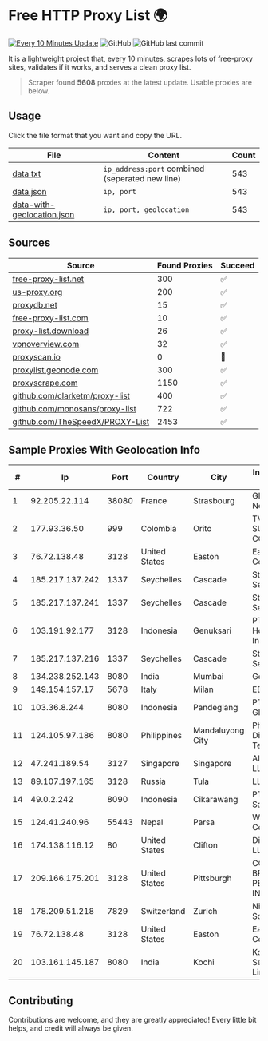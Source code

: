 
# Free HTTP Proxy List 🌍

[![Every 10 Minutes Update](https://github.com/mertguvencli/http-proxy-list/actions/workflows/main.yml/badge.svg?branch=main)](https://github.com/mertguvencli/http-proxy-list/actions/workflows/main.yml)
![GitHub](https://img.shields.io/github/license/mertguvencli/http-proxy-list)
![GitHub last commit](https://img.shields.io/github/last-commit/mertguvencli/http-proxy-list)

It is a lightweight project that, every 10 minutes, scrapes lots of free-proxy sites, validates if it works, and serves a clean proxy list.


> Scraper found **5608** proxies at the latest update. Usable proxies are below.

## Usage

Click the file format that you want and copy the URL.


|File|Content|Count|
|----|-------|-----|
|[data.txt](https://raw.githubusercontent.com/mertguvencli/http-proxy-list/main/proxy-list/data.txt)|`ip_address:port` combined (seperated new line)|543|
|[data.json](https://raw.githubusercontent.com/mertguvencli/http-proxy-list/main/proxy-list/data.json)|`ip, port`|543|
|[data-with-geolocation.json](https://raw.githubusercontent.com/mertguvencli/http-proxy-list/main/proxy-list/data-with-geolocation.json)|`ip, port, geolocation`|543|

## Sources

|Source|Found Proxies|Succeed|
|------|-------------|-------|
|[free-proxy-list.net](https://free-proxy-list.net)|300|✅|
|[us-proxy.org](https://www.us-proxy.org)|200|✅|
|[proxydb.net](http://proxydb.net)|15|✅|
|[free-proxy-list.com](https://free-proxy-list.com/?page=&port=&type%5B%5D=http&type%5B%5D=https&up_time=0&search=Search)|10|✅|
|[proxy-list.download](https://www.proxy-list.download/HTTP)|26|✅|
|[vpnoverview.com](https://vpnoverview.com/privacy/anonymous-browsing/free-proxy-servers)|32|✅|
|[proxyscan.io](https://www.proxyscan.io)|0|🚫|
|[proxylist.geonode.com](https://proxylist.geonode.com/api/proxy-list?limit=300&page=1&sort_by=lastChecked&sort_type=desc&protocols=http,https)|300|✅|
|[proxyscrape.com](https://api.proxyscrape.com/v2/?request=displayproxies&protocol=http&timeout=10000&country=all&ssl=all&anonymity=all)|1150|✅|
|[github.com/clarketm/proxy-list](https://raw.githubusercontent.com/clarketm/proxy-list/master/proxy-list-raw.txt)|400|✅|
|[github.com/monosans/proxy-list](https://raw.githubusercontent.com/monosans/proxy-list/main/proxies/http.txt)|722|✅|
|[github.com/TheSpeedX/PROXY-List](https://raw.githubusercontent.com/TheSpeedX/PROXY-List/master/http.txt)|2453|✅|


## Sample Proxies With Geolocation Info

|#|Ip|Port|Country|City|Internet Service Provider|
|-|--|----|-------|----|-------------------------|
|1|92.205.22.114|38080|France|Strasbourg|GD MASS Network|
|2|177.93.36.50|999|Colombia|Orito|TV AZTECA SUCURSAL COLOMBIA|
|3|76.72.138.48|3128|United States|Easton|Easton Utilities Commission|
|4|185.217.137.242|1337|Seychelles|Cascade|Stallion Network Services Limited|
|5|185.217.137.241|1337|Seychelles|Cascade|Stallion Network Services Limited|
|6|103.191.92.177|3128|Indonesia|Genuksari|PT Cloud Hosting Indonesia|
|7|185.217.137.216|1337|Seychelles|Cascade|Stallion Network Services Limited|
|8|134.238.252.143|8080|India|Mumbai|Google LLC|
|9|149.154.157.17|5678|Italy|Milan|EDIS|
|10|103.36.8.244|8080|Indonesia|Pandeglang|PT Awinet Global Mandiri|
|11|124.105.97.186|8080|Philippines|Mandaluyong City|Philippine Long Distance Telephone Co.|
|12|47.241.189.54|3127|Singapore|Singapore|Alibaba.com LLC|
|13|89.107.197.165|3128|Russia|Tula|LLC TK Altair|
|14|49.0.2.242|8090|Indonesia|Cikarawang|PT Usaha Adi Sanggoro|
|15|124.41.240.96|55443|Nepal|Parsa|WorldLink Communications|
|16|174.138.116.12|80|United States|Clifton|DigitalOcean, LLC|
|17|209.166.175.201|3128|United States|Pittsburgh|CONTINENTAL BROADBAND PENNSYLVANIA, INC.|
|18|178.209.51.218|7829|Switzerland|Zurich|Nine Internet Solutions AG|
|19|76.72.138.48|3128|United States|Easton|Easton Utilities Commission|
|20|103.161.145.187|8080|India|Kochi|Kccl Digital Services Private Limited|



## Contributing

Contributions are welcome, and they are greatly appreciated! Every
little bit helps, and credit will always be given.

